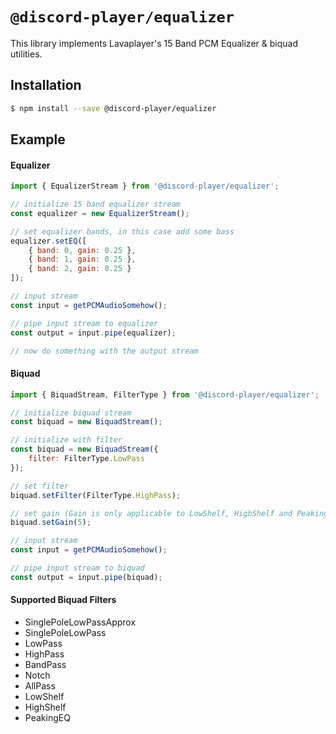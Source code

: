 # `@discord-player/equalizer`

This library implements Lavaplayer's 15 Band PCM Equalizer & biquad utilities.

## Installation

```sh
$ npm install --save @discord-player/equalizer
```

## Example

#### Equalizer

```js
import { EqualizerStream } from '@discord-player/equalizer';

// initialize 15 band equalizer stream
const equalizer = new EqualizerStream();

// set equalizer bands, in this case add some bass
equalizer.setEQ([
    { band: 0, gain: 0.25 },
    { band: 1, gain: 0.25 },
    { band: 2, gain: 0.25 }
]);

// input stream
const input = getPCMAudioSomehow();

// pipe input stream to equalizer
const output = input.pipe(equalizer);

// now do something with the output stream
```

#### Biquad

```js
import { BiquadStream, FilterType } from '@discord-player/equalizer';

// initialize biquad stream
const biquad = new BiquadStream();

// initialize with filter
const biquad = new BiquadStream({
    filter: FilterType.LowPass
});

// set filter
biquad.setFilter(FilterType.HighPass);

// set gain (Gain is only applicable to LowShelf, HighShelf and PeakingEQ)
biquad.setGain(5);

// input stream
const input = getPCMAudioSomehow();

// pipe input stream to biquad
const output = input.pipe(biquad);
```

#### Supported Biquad Filters

* SinglePoleLowPassApprox
* SinglePoleLowPass
* LowPass
* HighPass
* BandPass
* Notch
* AllPass
* LowShelf
* HighShelf
* PeakingEQ